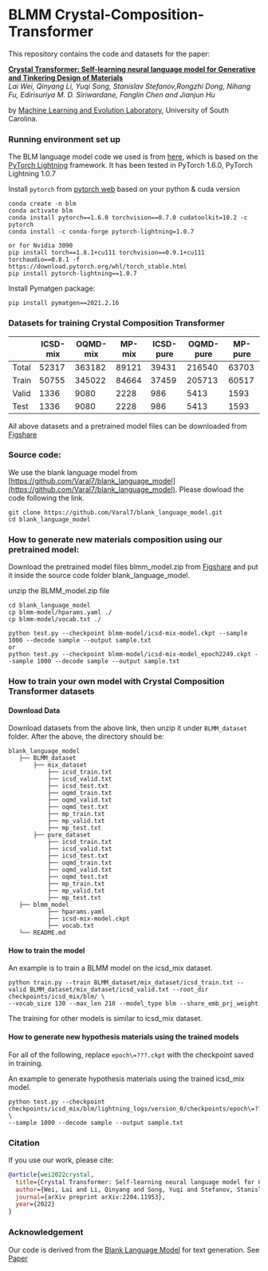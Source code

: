 # BLMM  Crystal-Composition-Transformer
This repository contains the code and datasets for the paper:

[**Crystal Transformer: Self-learning neural language model for Generative and Tinkering Design of Materials**](https://arxiv.org/pdf/2204.11953.pdf)  
*Lai Wei, Qinyang Li, Yuqi Song, Stanislav Stefanov,Rongzhi Dong, Nihang Fu, Edirisuriya M. D. Siriwardane, Fanglin Chen and Jianjun Hu*

by <a href="http://mleg.cse.sc.edu" target="_blank">Machine Learning and Evolution Laboratory</a>, University of South Carolina.

### Running environment set up

The BLM language model code we used is from [here](https://github.com/Varal7/blank_language_model), which is based on the [PyTorch Lightning](https://github.com/PyTorchLightning/pytorch-lightning) framework. It has been tested in PyTorch 1.6.0, PyTorch Lightning 1.0.7

Install `pytorch` from [pytorch web](https://pytorch.org/get-started/previous-versions/) based on your python & cuda version

```
conda create -n blm
conda activate blm
conda install pytorch==1.6.0 torchvision==0.7.0 cudatoolkit=10.2 -c pytorch
conda install -c conda-forge pytorch-lightning=1.0.7

or for Nvidia 3090
pip install torch==1.8.1+cu111 torchvision==0.9.1+cu111 torchaudio==0.8.1 -f https://download.pytorch.org/whl/torch_stable.html
pip install pytorch-lightning==1.0.7
```

Install Pymatgen package: 
```
pip install pymatgen==2021.2.16
```
### Datasets for training Crystal Composition Transformer

|       | ICSD-mix | OQMD-mix | MP-mix | ICSD-pure | OQMD-pure | MP-pure |
|-------|----------|----------|--------|-----------|-----------|---------|
| Total | 52317    | 363182   | 89121  | 39431     | 216540    | 63703   |
| Train | 50755    | 345022   | 84664  | 37459     | 205713    | 60517   |
| Valid | 1336     | 9080     | 2228   | 986       | 5413      | 1593    |
| Test  | 1336     | 9080     | 2228   | 986       | 5413      | 1593    |

All above datasets and a pretrained model files can be downloaded from [Figshare](https://figshare.com/articles/dataset/BLMM_dataset/20489964)

### Source code:

We use the blank language model from [https://github.com/Varal7/blank_language_model](https://github.com/Varal7/blank_language_model). Please dowload the code following the link.

```
git clone https://github.com/Varal7/blank_language_model.git
cd blank_language_model

```


### How to generate new materials composition using our pretrained model:

Download the pretrained model files blmm_model.zip from [Figshare](https://figshare.com/articles/dataset/BLMM_dataset/20489964) and put it inside the source code folder blank_language_model.

unzip the BLMM_model.zip file

```
cd blank_language_model
cp blmm-model/hparams.yaml ./
cp blmm-model/vocab.txt ./

python test.py --checkpoint blmm-model/icsd-mix-model.ckpt --sample 1000 --decode sample --output sample.txt
or
python test.py --checkpoint blmm-model/icsd-mix-model_epoch2249.ckpt --sample 1000 --decode sample --output sample.txt
```


### How to train your own model with Crystal Composition Transformer datasets

#### Download Data
Download datasets from the above link, then unzip it under `BLMM_dataset` folder.
After the above, the directory should be:
```
blank_language_model 
   ├── BLMM_dataset
       ├── mix_dataset
           ├── icsd_train.txt
           ├── icsd_valid.txt
           ├── icsd_test.txt
           ├── oqmd_train.txt
           ├── oqmd_valid.txt
           ├── oqmd_test.txt
           ├── mp_train.txt
           ├── mp_valid.txt
           ├── mp_test.txt
       ├── pure_dataset
           ├── icsd_train.txt
           ├── icsd_valid.txt
           ├── icsd_test.txt
           ├── oqmd_train.txt
           ├── oqmd_valid.txt
           ├── oqmd_test.txt
           ├── mp_train.txt
           ├── mp_valid.txt
           ├── mp_test.txt
   ├── blmm_model
           ├── hparams.yaml
           ├── icsd-mix-model.ckpt
           ├── vocab.txt
   └── README.md
```



#### How to train the model
An example is to train a BLMM model on the icsd_mix dataset. 
```
python train.py --train BLMM_dataset/mix_dataset/icsd_train.txt --valid BLMM_dataset/mix_dataset/icsd_valid.txt --root_dir checkpoints/icsd_mix/blm/ \
--vocab_size 130 --max_len 210 --model_type blm --share_emb_prj_weight
```
The training for other models is similar to icsd_mix dataset.

#### How to generate new hypothesis materials using the trained models
For all of the following, replace `epoch\=???.ckpt` with the checkpoint saved in training.

An example to generate hypothesis materials using the trained icsd_mix model.
```
python test.py --checkpoint checkpoints/icsd_mix/blm/lightning_logs/version_0/checkpoints/epoch\=???.ckpt \
--sample 1000 --decode sample --output sample.txt
```

### Citation

If you use our work, please cite:

```bibtex
@article{wei2022crystal,
  title={Crystal Transformer: Self-learning neural language model for Generative and Tinkering Design of Materials},
  author={Wei, Lai and Li, Qinyang and Song, Yuqi and Stefanov, Stanislav, rongzhi dong, nihang fu, and Siriwardane, Edirisuriya and Chen, Fanglin and Hu, Jianjun},
  journal={arXiv preprint arXiv:2204.11953},
  year={2022}
}
```


### Acknowledgement

Our code is derived from the [Blank Language Model](https://github.com/Varal7/blank_language_model) for text generation. See [Paper](https://arxiv.org/abs/2002.03079)
